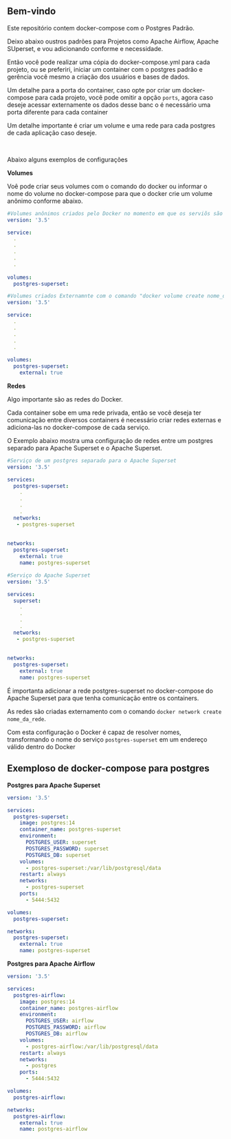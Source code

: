 ## Bem-vindo

Este repositório contem docker-compose com o Postgres Padrão.

Deixo abaixo oustros padrões para Projetos como Apache Airflow, Apache SUperset, e vou adicionando conforme e necessidade.

Então você pode realizar uma cópia do docker-compose.yml para cada projeto, ou se preferiri, iniciar um container com o postgres padrão e gerência você mesmo a criação dos usuários e bases de dados.

Um detalhe para a porta do container, caso opte por criar um docker-compose para cada projeto, você pode omitir a opção `ports`, agora caso deseje acessar externamente os dados desse banc o é necessário uma porta diferente para cada container

Um detalhe importante é criar um volume e uma rede para cada postgres de cada aplicação caso deseje.

<br>

Abaixo alguns exemplos de configurações

**Volumes**

Voê pode criar seus volumes com o comando do docker ou informar o nome do volume no docker-compose para que o docker crie um volume anônimo conforme abaixo.

````yml
#Volumes anônimos criados pelo Docker no momento em que os serviõs são iniciados
version: '3.5'

service:
  .
  .
  .
  .
  .
  
volumes:
  postgres-superset:
````


````yml
#Volumes criados Externamnte com o comando "docker volume create nome_do_volume"
version: '3.5'

service:
  .
  .
  .
  .
  .
  
volumes:
  postgres-superset:
    external: true
````

**Redes**

Algo importante são as redes do Docker.

Cada container sobe em uma rede privada, então se você deseja ter comunicação entre diversos containers é necessário criar redes externas e adiciona-las no docker-compose de cada serviço.

O Exemplo abaixo mostra uma configuração de redes entre um postgres separado para Apache Superset e o Apache Superset.

````yml
#Serviço de um postgres separado para o Apache Superset
version: '3.5'

services:
  postgres-superset:
    .
    .
    .
    .
  networks: 
   - postgres-superset
  
  
networks:
  postgres-superset:
    external: true
    name: postgres-superset
````

````yml
#Serviço do Apache Superset
version: '3.5'

services:
  superset:
    .
    .
    .
    .
  networks: 
   - postgres-superset
  
  
networks:
  postgres-superset:
    external: true
    name: postgres-superset
````


É importanta adicionar a rede postgres-superset no docker-compose do Apache Superset para que tenha comunicação entre os containers.

As redes são criadas externamento com o comando `docker network create nome_da_rede`.

Com esta configuração o Docker é capaz de resolver nomes, transformando o nome do serviço `postgres-superset` em um endereço válido dentro do Docker


## Exemploso de docker-compose para postgres

**Postgres para Apache Superset**

```yml
version: '3.5'

services:
  postgres-superset:
    image: postgres:14
    container_name: postgres-superset
    environment:
      POSTGRES_USER: superset
      POSTGRES_PASSWORD: superset
      POSTGRES_DB: superset
    volumes:
      - postgres-superset:/var/lib/postgresql/data
    restart: always
    networks:
      - postgres-superset
    ports:
      - 5444:5432

volumes:
  postgres-superset:

networks:
  postgres-superset:
    external: true
    name: postgres-superset
```

**Postgres para Apache Airflow**

```yml
version: '3.5'

services:
  postgres-airflow:
    image: postgres:14
    container_name: postgres-airflow
    environment:
      POSTGRES_USER: airflow
      POSTGRES_PASSWORD: airflow
      POSTGRES_DB: airflow
    volumes:
      - postgres-airflow:/var/lib/postgresql/data
    restart: always
    networks:
      - postgres
    ports:
      - 5444:5432

volumes:
  postgres-airflow:

networks:
  postgres-airflow:
    external: true
    name: postgres-airflow
``` 
